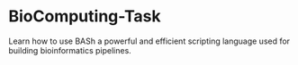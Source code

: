 # BioComputing-Task
Learn how to use BASh a powerful and efficient scripting language used for building bioinformatics pipelines.
